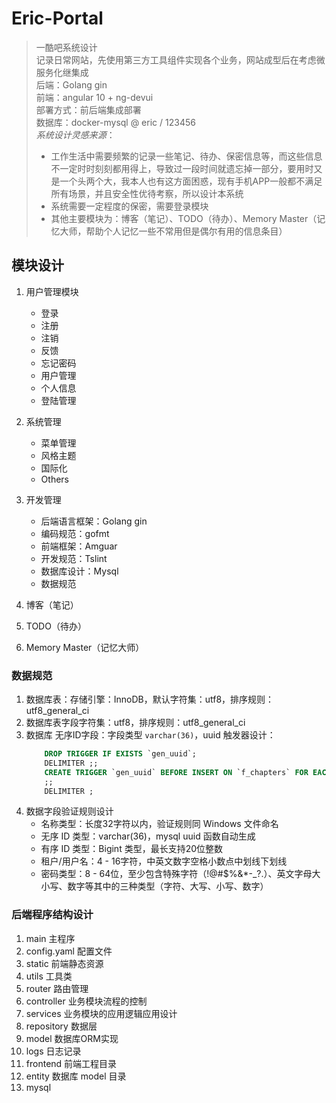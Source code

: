 # Eric-Portal

> 一酷吧系统设计   
> 记录日常网站，先使用第三方工具组件实现各个业务，网站成型后在考虑微服务化继集成   
> 后端：Golang gin     
> 前端：angular 10 + ng-devui      
> 部署方式：前后端集成部署      
> 数据库：docker-mysql @ eric / 123456      
> *系统设计灵感来源*：        
>   - 工作生活中需要频繁的记录一些笔记、待办、保密信息等，而这些信息不一定时时刻刻都用得上，导致过一段时间就遗忘掉一部分，要用时又是一个头两个大，我本人也有这方面困惑，现有手机APP一般都不满足所有场景，并且安全性优待考察，所以设计本系统
>   - 系统需要一定程度的保密，需要登录模块
>   - 其他主要模块为：博客（笔记）、TODO（待办）、Memory Master（记忆大师，帮助个人记忆一些不常用但是偶尔有用的信息条目）

## 模块设计

1. 用户管理模块
    - 登录
    - 注册
    - 注销
    - 反馈
    - 忘记密码
    - 用户管理
    - 个人信息
    - 登陆管理

2. 系统管理
    - 菜单管理
    - 风格主题
    - 国际化
    - Others
   
3. 开发管理
    - 后端语言框架：Golang gin
    - 编码规范：gofmt
    - 前端框架：Amguar
    - 开发规范：Tslint
    - 数据库设计：Mysql
    - 数据规范

4. 博客（笔记）

5. TODO（待办）

6. Memory Master（记忆大师）


### 数据规范

1. 数据库表：存储引擎：InnoDB，默认字符集：utf8，排序规则：utf8_general_ci
2. 数据库表字段字符集：utf8，排序规则：utf8_general_ci
3. 数据库 无序ID字段：字段类型 `varchar(36)`，uuid 触发器设计：
    ```sql
        DROP TRIGGER IF EXISTS `gen_uuid`;
        DELIMITER ;;
        CREATE TRIGGER `gen_uuid` BEFORE INSERT ON `f_chapters` FOR EACH ROW set new.id = (replace(uuid(),"-",""))
        ;;
        DELIMITER ;
    ```
4. 数据字段验证规则设计
    - 名称类型：长度32字符以内，验证规则同 Windows 文件命名
    - 无序 ID 类型：varchar(36)，mysql uuid 函数自动生成
    - 有序 ID 类型：Bigint 类型，最长支持20位整数
    - 租户/用户名：4 - 16字符，中英文数字空格小数点中划线下划线
    - 密码类型：8 - 64位，至少包含特殊字符（!@#$%&*-_?.）、英文字母大小写、数字等其中的三种类型（字符、大写、小写、数字）
    
### 后端程序结构设计

1. main 主程序
2. config.yaml 配置文件
3. static 前端静态资源
4. utils 工具类
5. router 路由管理
6. controller 业务模块流程的控制
7. services 业务模块的应用逻辑应用设计
8. repository 数据层
9. model 数据库ORM实现
10. logs 日志记录
11. frontend 前端工程目录
12. entity 数据库 model 目录
13. mysql


